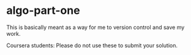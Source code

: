 # algo-part-one

This is basically meant as a way for me to version control and save my work.

Coursera students: Please do not use these to submit your solution.
